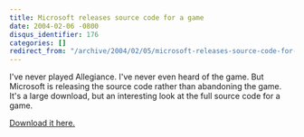```yaml
---
title: Microsoft releases source code for a game
date: 2004-02-06 -0800
disqus_identifier: 176
categories: []
redirect_from: "/archive/2004/02/05/microsoft-releases-source-code-for-a-game.aspx/"
---
```


I've never played Allegiance. I've never even heard of the game. But
Microsoft is releasing the source code rather than abandoning the game.
It's a large download, but an interesting look at the full source code
for a game.

[Download it here.](http://research.microsoft.com/research/allegiance/)

